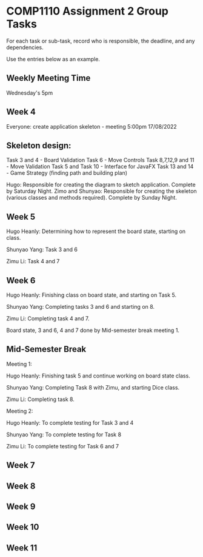 # COMP1110 Assignment 2 Group Tasks

For each task or sub-task, record who is responsible, the deadline, and
any dependencies.

Use the entries below as an example.

## Weekly Meeting Time
Wednesday's 5pm


## Week 4

Everyone: create application skeleton - meeting 5:00pm 17/08/2022

## Skeleton design:

Task 3 and 4 - Board Validation
Task 6 - Move Controls
Task 8,7,12,9 and 11 - Move Validation
Task 5 and Task 10 - Interface for JavaFX
Task 13 and 14 - Game Strategy (finding path and building plan)

Hugo: Responsible for creating the diagram to sketch application. Complete by Saturday Night.
Zimo and Shunyao: Responsible for creating the skeleton (various classes and methods required). Complete by Sunday Night.


## Week 5

Hugo Heanly: Determining how to represent the board state, starting on class.

Shunyao Yang: Task 3 and 6

Zimu Li: Task 4 and 7

## Week 6

Hugo Heanly: Finishing class on board state, and starting on Task 5.

Shunyao Yang: Completing tasks 3 and 6 and starting on 8.

Zimu Li: Completing task 4 and 7.

Board state, 3 and 6, 4 and 7 done by Mid-semester break meeting 1.

## Mid-Semester Break

Meeting 1:

Hugo Heanly: Finishing task 5 and continue working on board state class.

Shunyao Yang: Completing Task 8 with Zimu, and starting Dice class.

Zimu Li: Completing task 8. 

Meeting 2:

Hugo Heanly: To complete testing for Task 3 and 4

Shunyao Yang: To complete testing for Task 8

Zimu Li: To complete testing for Task 6 and 7


## Week 7



## Week 8

## Week 9

## Week 10

## Week 11
